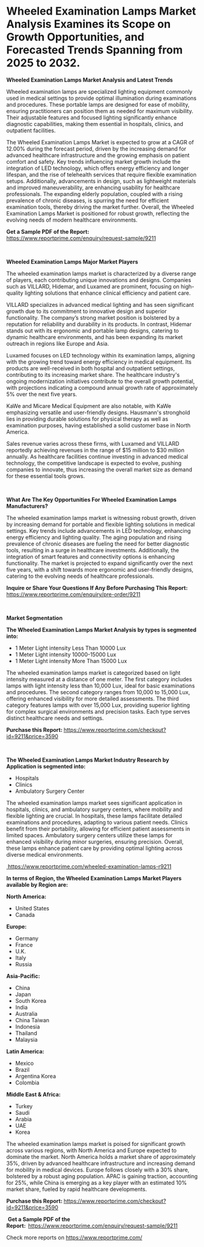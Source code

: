 <p><h1>Wheeled Examination Lamps Market Analysis Examines its Scope on Growth Opportunities, and Forecasted Trends Spanning from 2025 to 2032.</h1></p><p><strong>Wheeled Examination Lamps Market Analysis and Latest Trends</strong></p>
<p><p>Wheeled examination lamps are specialized lighting equipment commonly used in medical settings to provide optimal illumination during examinations and procedures. These portable lamps are designed for ease of mobility, ensuring practitioners can position them as needed for maximum visibility. Their adjustable features and focused lighting significantly enhance diagnostic capabilities, making them essential in hospitals, clinics, and outpatient facilities.</p><p>The Wheeled Examination Lamps Market is expected to grow at a CAGR of 12.00% during the forecast period, driven by the increasing demand for advanced healthcare infrastructure and the growing emphasis on patient comfort and safety. Key trends influencing market growth include the integration of LED technology, which offers energy efficiency and longer lifespan, and the rise of telehealth services that require flexible examination setups. Additionally, advancements in design, such as lightweight materials and improved maneuverability, are enhancing usability for healthcare professionals. The expanding elderly population, coupled with a rising prevalence of chronic diseases, is spurring the need for efficient examination tools, thereby driving the market further. Overall, the Wheeled Examination Lamps Market is positioned for robust growth, reflecting the evolving needs of modern healthcare environments.</p></p>
<p><strong>Get a Sample PDF of the Report:&nbsp;</strong> <a href="https://www.reportprime.com/enquiry/request-sample/9211?utm_campaign=2255&utm_medium=2&utm_source=Github&utm_content=ia&utm_term=20032025&utm_id=wheeled-examination-lamps">https://www.reportprime.com/enquiry/request-sample/9211</a></p>
<p>&nbsp;</p>
<p><strong>Wheeled Examination Lamps Major Market Players</strong></p>
<p><p>The wheeled examination lamps market is characterized by a diverse range of players, each contributing unique innovations and designs. Companies such as VILLARD, Hidemar, and Luxamed are prominent, focusing on high-quality lighting solutions that enhance clinical efficiency and patient care.</p><p>VILLARD specializes in advanced medical lighting and has seen significant growth due to its commitment to innovative design and superior functionality. The company’s strong market position is bolstered by a reputation for reliability and durability in its products. In contrast, Hidemar stands out with its ergonomic and portable lamp designs, catering to dynamic healthcare environments, and has been expanding its market outreach in regions like Europe and Asia.</p><p>Luxamed focuses on LED technology within its examination lamps, aligning with the growing trend toward energy efficiency in medical equipment. Its products are well-received in both hospital and outpatient settings, contributing to its increasing market share. The healthcare industry's ongoing modernization initiatives contribute to the overall growth potential, with projections indicating a compound annual growth rate of approximately 5% over the next five years.</p><p>KaWe and Micare Medical Equipment are also notable, with KaWe emphasizing versatile and user-friendly designs. Hausmann's stronghold lies in providing durable solutions for physical therapy as well as examination purposes, having established a solid customer base in North America.</p><p>Sales revenue varies across these firms, with Luxamed and VILLARD reportedly achieving revenues in the range of $15 million to $30 million annually. As healthcare facilities continue investing in advanced medical technology, the competitive landscape is expected to evolve, pushing companies to innovate, thus increasing the overall market size as demand for these essential tools grows.</p></p>
<p>&nbsp;</p>
<p><strong>What Are The Key Opportunities For Wheeled Examination Lamps Manufacturers?</strong></p>
<p><p>The wheeled examination lamps market is witnessing robust growth, driven by increasing demand for portable and flexible lighting solutions in medical settings. Key trends include advancements in LED technology, enhancing energy efficiency and lighting quality. The aging population and rising prevalence of chronic diseases are fueling the need for better diagnostic tools, resulting in a surge in healthcare investments. Additionally, the integration of smart features and connectivity options is enhancing functionality. The market is projected to expand significantly over the next five years, with a shift towards more ergonomic and user-friendly designs, catering to the evolving needs of healthcare professionals.</p></p>
<p><strong>Inquire or Share Your Questions If Any Before Purchasing This Report:</strong> <a href="https://www.reportprime.com/enquiry/pre-order/9211?utm_campaign=2255&utm_medium=2&utm_source=Github&utm_content=ia&utm_term=20032025&utm_id=wheeled-examination-lamps">https://www.reportprime.com/enquiry/pre-order/9211</a></p>
<p>&nbsp;</p>
<p><strong>Market Segmentation</strong></p>
<p><strong>The Wheeled Examination Lamps Market Analysis by types is segmented into:</strong></p>
<p><ul><li>1 Meter Light intensity Less Than 10000 Lux</li><li>1 Meter Light intensity 10000-15000 Lux</li><li>1 Meter Light intensity More Than 15000 Lux</li></ul></p>
<p><p>The wheeled examination lamps market is categorized based on light intensity measured at a distance of one meter. The first category includes lamps with light intensity less than 10,000 Lux, ideal for basic examinations and procedures. The second category ranges from 10,000 to 15,000 Lux, offering enhanced visibility for more detailed assessments. The third category features lamps with over 15,000 Lux, providing superior lighting for complex surgical environments and precision tasks. Each type serves distinct healthcare needs and settings.</p></p>
<p><strong>Purchase this Report:&nbsp;</strong><a href="https://www.reportprime.com/checkout?id=9211&price=3590&utm_campaign=2255&utm_medium=2&utm_source=Github&utm_content=ia&utm_term=20032025&utm_id=wheeled-examination-lamps">https://www.reportprime.com/checkout?id=9211&price=3590</a></p>
<p>&nbsp;</p>
<p><strong>The Wheeled Examination Lamps Market Industry Research by Application is segmented into:</strong></p>
<p><ul><li>Hospitals</li><li>Clinics</li><li>Ambulatory Surgery Center</li></ul></p>
<p><p>The wheeled examination lamps market sees significant application in hospitals, clinics, and ambulatory surgery centers, where mobility and flexible lighting are crucial. In hospitals, these lamps facilitate detailed examinations and procedures, adapting to various patient needs. Clinics benefit from their portability, allowing for efficient patient assessments in limited spaces. Ambulatory surgery centers utilize these lamps for enhanced visibility during minor surgeries, ensuring precision. Overall, these lamps enhance patient care by providing optimal lighting across diverse medical environments.</p></p>
<p><a href="https://www.reportprime.com/wheeled-examination-lamps-r9211?utm_campaign=2255&utm_medium=2&utm_source=Github&utm_content=ia&utm_term=20032025&utm_id=wheeled-examination-lamps">&nbsp;https://www.reportprime.com/wheeled-examination-lamps-r9211</a></p>
<p><strong>In terms of Region, the Wheeled Examination Lamps Market Players available by Region are:</strong></p>
<p>
    <p> <strong> North America: </strong>
        <ul>
            <li>United States</li>
            <li>Canada</li>
        </ul>
        </p> 
    <p> <strong> Europe: </strong>
        <ul>
            <li>Germany</li>
            <li>France</li>
            <li>U.K.</li>
            <li>Italy</li>
            <li>Russia</li>
        </ul>
        </p> 
    <p> <strong> Asia-Pacific: </strong>
        <ul>
            <li>China</li>
            <li>Japan</li>
            <li>South Korea</li>
            <li>India</li>
            <li>Australia</li>
            <li>China Taiwan</li>
            <li>Indonesia</li>
            <li>Thailand</li>
            <li>Malaysia</li>
        </ul>
        </p> 
    <p> <strong> Latin America: </strong>
        <ul>
            <li>Mexico</li>
            <li>Brazil</li>
            <li>Argentina Korea</li>
            <li>Colombia</li>
        </ul>
        </p> 
    <p> <strong> Middle East & Africa: </strong>
        <ul>
            <li>Turkey</li>
            <li>Saudi</li>
            <li>Arabia</li>
            <li>UAE</li>
            <li>Korea</li>
        </ul>
    </p>
    </p>
<p><p>The wheeled examination lamps market is poised for significant growth across various regions, with North America and Europe expected to dominate the market. North America holds a market share of approximately 35%, driven by advanced healthcare infrastructure and increasing demand for mobility in medical devices. Europe follows closely with a 30% share, bolstered by a robust aging population. APAC is gaining traction, accounting for 25%, while China is emerging as a key player with an estimated 10% market share, fueled by rapid healthcare developments.</p></p>
<p><strong>Purchase this Report: </strong><a href="https://www.reportprime.com/checkout?id=9211&price=3590&utm_campaign=2255&utm_medium=2&utm_source=Github&utm_content=ia&utm_term=20032025&utm_id=wheeled-examination-lamps">https://www.reportprime.com/checkout?id=9211&price=3590</a></p>
<p>&nbsp;<strong>Get a Sample PDF of the Report:&nbsp;&nbsp;</strong><a href="https://www.reportprime.com/enquiry/request-sample/9211?utm_campaign=2255&utm_medium=2&utm_source=Github&utm_content=ia&utm_term=20032025&utm_id=wheeled-examination-lamps">https://www.reportprime.com/enquiry/request-sample/9211</a></p>
<p><strong></strong></p>
<p>Check more reports on <a href="https://www.reportprime.com/?utm_campaign=2255&utm_medium=2&utm_source=Github&utm_content=ia&utm_term=20032025&utm_id=wheeled-examination-lamps">https://www.reportprime.com/</a></p>